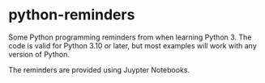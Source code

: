 # python-reminders
Some Python programming reminders from when learning Python 3. The code is valid for Python 3.10 or later, but most examples will work with any version of Python.

The reminders are provided using Juypter Notebooks.
